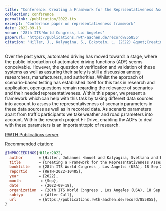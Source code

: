 ```yaml
---
title: "Conference: Creating a Framework for the Representativeness Assessment of Automated Driving Safety Assurance"
collection: conference
permalink: /publication/2022-its
excerpt: 'Conference paper on representativeness framework'
date: 2022-09-18
venue: '28th ITS World Congress, Los Angeles'
paperurl: 'https://publications.rwth-aachen.de/record/855855'
citation: 'Hiller, J., Kalyagina, S., Eckstein, L. (2022) &quot;Creating a Framework for the Representativeness Assessment of Automated Driving Safety Assurance&quot; <i>28th ITS World Congress , Los Angeles (USA)</i>'
---
```

Over the past years, automated driving has moved towards a stage, where the public introduction of automated driving functions (ADF) seems conceivable. 
However, the question of verification and validation of these systems as well as assuring their safety is still a discussion among researchers, manufacturers, and authorities.
Whilst the approach of scenario-based testing has established itself for this task in research and application, open questions remain regarding the relevance of scenarios and their needed representativeness.
Within this paper, we present a framework which can help with this task by taking different data sources into account to assess the representativeness of scenario parameters in these data sources as well as in recorded data.
As scenario parameters apart from traffic participants we take weather and road parameters into account.
Within the research project Hi-Drive, enabling the ADFs to deal with these parameters is an important topic of research.

[RWTH Publications server](https://publications.rwth-aachen.de/record/855855/files/WC22_Framework_Paper_final_upload.pdf)

Recommended citation:
```bibtex
@INPROCEEDINGS{Hiller2022,
  author       = {Hiller, Johannes Manuel and Kalyagina, Svetlana and Eckstein, Lutz},
  title        = {Creating a Framework for the Representativeness Assessment of Automated Driving Safety Assurance},
  booktitle    = {28th ITS World Congress , Los Angeles (USA), 18 Sep 2022 - 22 Sep 2022},
  reportid     = {RWTH-2022-10485},
  year         = {2022},
  month         = {Sep},
  date          = {2022-09-18},
  organization  = {28th ITS World Congress , Los Angeles (USA), 18 Sep 2022 - 22 Sep 2022},
  subtyp        = {After Call},
  url          = {https://publications.rwth-aachen.de/record/855855},
}
```
